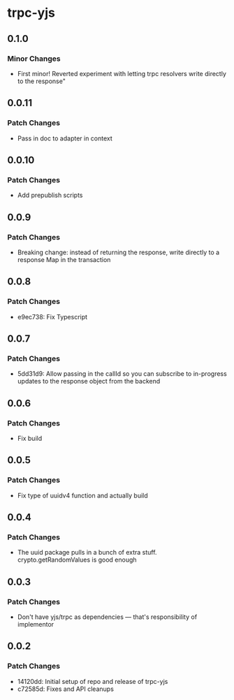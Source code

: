 # trpc-yjs

## 0.1.0

### Minor Changes

- First minor! Reverted experiment with letting trpc resolvers write directly to the response"

## 0.0.11

### Patch Changes

- Pass in doc to adapter in context

## 0.0.10

### Patch Changes

- Add prepublish scripts

## 0.0.9

### Patch Changes

- Breaking change: instead of returning the response, write directly to a response Map in the transaction

## 0.0.8

### Patch Changes

- e9ec738: Fix Typescript

## 0.0.7

### Patch Changes

- 5dd31d9: Allow passing in the callId so you can subscribe to in-progress updates to the response object from the backend

## 0.0.6

### Patch Changes

- Fix build

## 0.0.5

### Patch Changes

- Fix type of uuidv4 function and actually build

## 0.0.4

### Patch Changes

- The uuid package pulls in a bunch of extra stuff. crypto.getRandomValues is good enough

## 0.0.3

### Patch Changes

- Don't have yjs/trpc as dependencies — that's responsibility of implementor

## 0.0.2

### Patch Changes

- 14120dd: Initial setup of repo and release of trpc-yjs
- c72585d: Fixes and API cleanups
